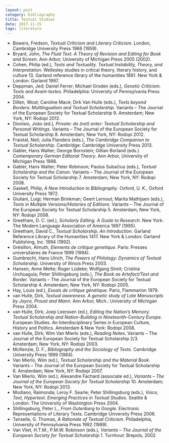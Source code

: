 ```yaml
---
layout: post
category: bibliography
title: Textual Studies
date: 2017-11-15
tags: literature
---
```


* Bowers, Fredson, *Textual Criticism and Literary Criticism*. London, Cambridge University Press 1966 (1959).
* Bryant, John, *The Fluid Text. A Theory of Revision and Editing for Book and Screen*. Ann Arbor, University of Michigan Press 2005 (2002).
* Cohen, Philip (ed.), *Texts and Textuality. Textual Instability, Theory, and Interpretation*. Wellesley studies in critical theory, literary history, and culture 13. Garland reference library of the humanities 1891. New York & London: Garland 1997.
* Deppman, Jed; Daniel Ferrer; Michael Groden (eds.), *Genetic Criticism. Texts and Avant-textes*. Philadelphia: University of Pennsylvania Press 2004.
* Dillen, Wout; Caroline Macé; Dirk Van Hulle (eds.), *Texts beyond Borders: Multlingualism and Textual Scholarship*. Variants – The Journal of the European Society for Textual Scholarship 9. Amsterdam; New York, NY: Rodopi 2012.
* Dionísio, João (ed.), *Private: do (not) enter: Textual Scholarship and Personal Writings*. Variants – The Journal of the European Society for Textual Scholarship 8. Amsterdam; New York, NY: Rodopi 2012.
* Fraistat, Neil; Julia Flanders (eds.), *The Cambridge Companion to Textual Scholarship*. Cambridge: Cambridge University Press 2013.
* Gabler, Hans Walter; George Bornstein; Gillian Borland (eds.) *Contemporary German Editorial Theory*. Ann Arbor, University of Michigan Press 1998.
* Gabler, Hans Walter; Peter Robinson; Paulus Subačius (eds.), *Textual Scholarship and the Canon*. Variants – The Journal of the European Society for Textual Scholarship 7. Amsterdam; New York, NY: Rodopi 2008.
* Gaskell, Philip, *A New Introduction to Bibliography*. Oxford, U. K., Oxford University Press 1972.
* Giuliani, Luigi; Herman Brinkman; Geert Lernout; Marita Mathijsen (eds.), *Texts in Multiple Versions/Histories of Editions*. Variants – The Journal of the European Society for Textual Scholarship 5. Amsterdam; New York, NY: Rodopi 2008.
* Greetham, D. C. (ed.), *Scholarly Editing. A Guide to Research*. New York: The Modern Language Association of America 1997 (1995).
* Greetham, David C., *Textual Scholarship. An Introduction*. Garland Reference Library of the Humanities 1417. New York & London: Garland Publishing, Inc. 1994 (1992).
* Grésillon, Almuth, *Elements de critique genetique*. Paris: Presses universitaires de France 1999 (1994).
* Gumbrecht, Hans Ulrich, *The Powers of Philology: Dynamics of Textual Scholarship*. University of Illinois Press 2003.
* Hansen, Anne Mette; Roger Lüdeke; Wolfgang Streit; Cristina Urchuaguía; Peter Shillingsburg (eds.), *The Book as Artefact/Text and Border*. Variants – The Journal of the European Society for Textual Scholarship 4. Amsterdam; New York, NY: Rodopi 2005.
* Hay, Louis (ed.), *Essais de critique génétique*. Paris, Flammarion 1979.
* van Hulle, Dirk, *Textual awareness. A genetic study of Late Manuscripts by Joyce, Proust and Mann*. Ann Arbor, Mich.: University of Michigan Press 2004.
* van Hulle, Dirk; Joep Leerssen (ed.), *Editing the Nation’s Memory. Textual Scholarship and Nation-Building in Nineteenth-Century Europe*. European Studies. An Interdisciplinary Series in European Culture, History and Politics. Amsterdam & New York: Rodopi 2008.
* van Hulle, Dirk; Wim Van Mierlo (eds.), *Reading Notes*. Variants – The Journal of the European Society for Textual Scholarship 2/3. Amsterdam; New York, NY: Rodopi 2003.
* McKenzie, D. F., *Bibliography and the Sociology of Texts*. Cambridge University Press 1999 (1984).
* Van Mierlo, Wim (ed.), *Textual Scholarship and the Material Book*. Variants – The Journal of the European Society for Textual Scholarship 6. Amsterdam; New York, NY: Rodopi 2007.
* Van Mierlo, Wim (ed.); Alexandre Fachard (associate ed.), *Variants – The Journal of the European Society for Textual Scholarship* 10. Amsterdam; New York, NY: Rodopi 2013.
* Modiano, Raimonda; Leroy F. Searle; Peter Shillingsburg (eds.), *Voice, Text, Hypertext. Emerging Practices in Textual Studies*. Seattle & London: The University of Washington Press 2004.
* Shillingsburg, Peter L., *From Gutenberg to Google*. Electronic Representations of Literary Texts. Cambridge University Press 2006.
* Tanselle, G. Thomas, *A Rationale of Textual Criticism*. Philadelphia, University of Pennsylvania Press 1992 (1989).
* Van Vliet, H.T.M.; P.M.W. Robinson (eds.), *Variants – The Journal of the European Society for Textual Scholarship* 1. Turnhout: Brepols, 2002.
